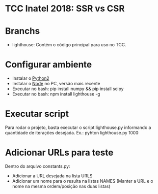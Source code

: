 # TCC Inatel 2018: SSR vs CSR

# Branchs
- lighthouse: Contém o código principal para uso no TCC.

# Configurar ambiente
- Instalar o [Python2](https://www.python.org/downloads/release/python-2715/)
- Instalar o [Node](https://nodejs.org/en/download/) no PC, versão mais recente
- Executar no bash: pip install numpy && pip install scipy
- Executar no bash: npm install lighthouse -g

# Executar script
Para rodar o projeto, basta executar o script lighthouse.py informando a quantidade de iterações desejada.
Ex.: pyhton lighthouse.py 1000

# Adicionar URLs para teste
Dentro do arquivo constants.py:
- Adicionar a URL desejada na lista URLS
- Adicionar um nome para o resulta na listas NAMES
(Manter a URL e o nome na mesma ordem/posição nas duas listas)
